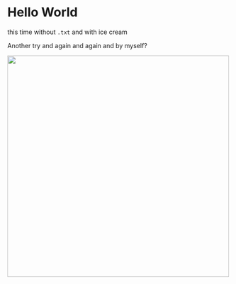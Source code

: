 # Hello World

this time without `.txt` and with ice cream

Another try and again and again and by myself?


<img width="500" height="500" src="http://connectingcultures.dk/wp-content/uploads/2016/08/Ikke-navngivet-tegning-4-1.png" class="attachment-large size-large" alt="" loading="lazy" srcset="http://connectingcultures.dk/wp-content/uploads/2016/08/Ikke-navngivet-tegning-4-1-66x66.png 66w, http://connectingcultures.dk/wp-content/uploads/2016/08/Ikke-navngivet-tegning-4-1-150x150.png 150w, http://connectingcultures.dk/wp-content/uploads/2016/08/Ikke-navngivet-tegning-4-1-200x200.png 200w, http://connectingcultures.dk/wp-content/uploads/2016/08/Ikke-navngivet-tegning-4-1-300x300.png 300w, http://connectingcultures.dk/wp-content/uploads/2016/08/Ikke-navngivet-tegning-4-1-400x400.png 400w, http://connectingcultures.dk/wp-content/uploads/2016/08/Ikke-navngivet-tegning-4-1.png 500w" sizes="(max-width: 500px) 100vw, 500px">

